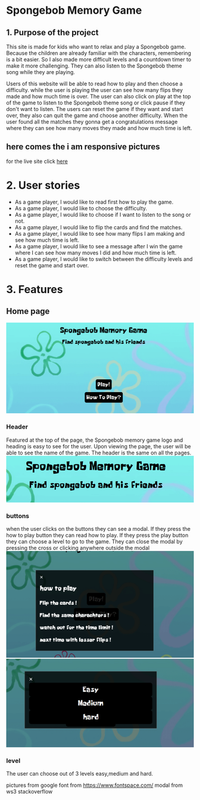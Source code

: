 # Spongebob Memory Game
## 1. Purpose of the project
This site is made for kids who want to relax and play a Spongebob game. Because the children are already familiar with the characters, remembering is a bit easier. So I also made more difficult levels and a countdown timer to make it more challenging. They can also listen to the Spongebob theme song while they are playing.  

Users of this website will be able to read how to play and then choose a difficulty. while the user is playing the user can see how many flips they made and how much time is over. The user can also click on play at the top of the game to listen to the Spongebob theme song or click pause if they don't want to listen. The users can reset the game if they want and start over, they also can quit the game and choose another difficulty. When the user found all the matches they gonna get a congratulations message where they can see how many moves they made and how much time is left.

## here comes the i am responsive pictures
for the live site click
[here](https://mustafasahinci.github.io/Code-Institute-Second-Project/)

# 2. User stories
- As a game player, I would like to read first how to play the game.
- As a game player, I would like to choose the difficulty.
- As a game player, I would like to choose if I want to listen to the song or not.
- As a game player, I would like to flip the cards and find the matches.
- As a game player, I would like to see how many flips I am making and see how much time is left.
- As a game player, I would like to see a message after I win the game where I can see how many moves I did and how much time is left.
- As a game player, I would like to switch between the difficulty levels and reset the game and start over.

# 3. Features
## Home page
![home page](docs/home-page.png)
### Header
Featured at the top of the page, the Spongebob memory game logo and heading is easy to see for the user. Upon viewing the page, the user will be able to see the name of the game. The header is the same on all the pages.
![header](docs/header.png)
### buttons
when the user clicks on the buttons they can see a modal. If they press the how to play button they can read how to play. If they press the play button they can choose a level to go to the game. They can close the modal by pressing the cross or clicking anywhere outside the modal 
![how to play modal](docs/how-to-play.png)
![play modal](docs/play.png)
### level
The user can choose out of 3 levels easy,medium and hard.





















pictures from google
font from https://www.fontspace.com/
modal from ws3
stackoverflow